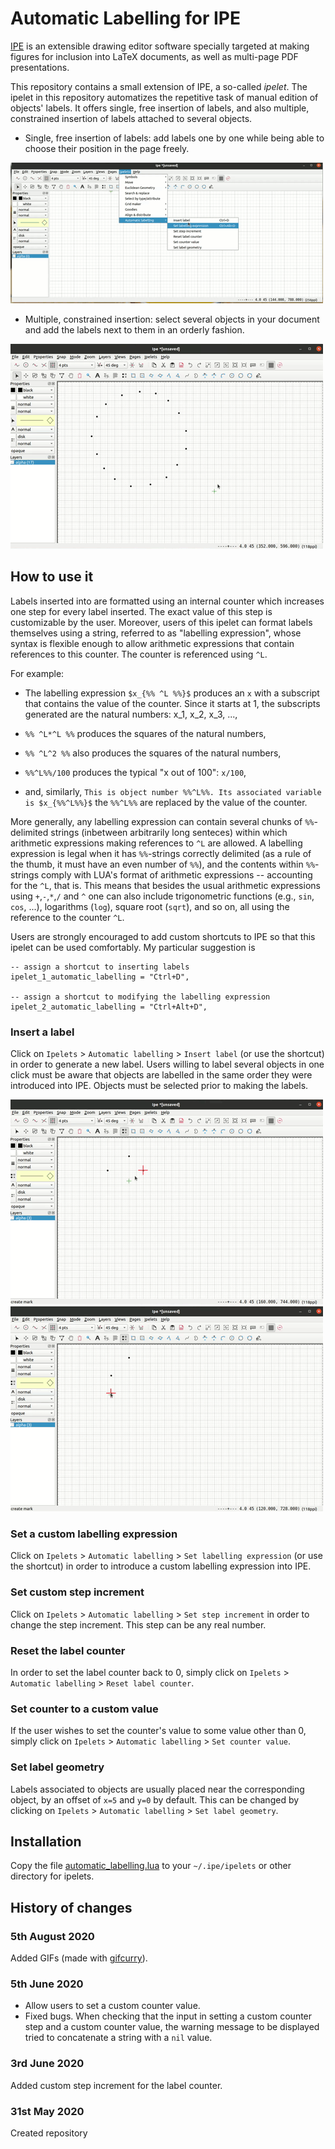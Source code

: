 # Automatic Labelling for IPE

[IPE](http://ipe.otfried.org/) is an extensible drawing editor software specially targeted at making figures for inclusion into LaTeX documents, as well as multi-page PDF presentations.

This repository contains a small extension of IPE, a so-called _ipelet_. The ipelet in this repository automatizes the repetitive task of manual edition of objects' labels. It offers single, free insertion of labels, and also multiple, constrained insertion of labels attached to several objects.

- Single, free insertion of labels: add labels one by one while being able to choose their position in the page freely.

![Inserting labels one by one.](images/progress_single.gif)

- Multiple, constrained insertion: select several objects in your document and add the labels next to them in an orderly fashion.

![Inserting multiples labels at one. The dots are selected prior to label insertion.](images/progress_multiple.gif)

## How to use it

Labels inserted into are formatted using an internal counter which increases one step for every label inserted. The exact value of this step is customizable by the user. Moreover, users of this ipelet can format labels themselves using a string, referred to as "labelling expression", whose syntax is flexible enough to allow arithmetic expressions that contain references to this counter. The counter is referenced using ``^L``.

For example:

- The labelling expression ``$x_{%% ^L %%}$`` produces an ``x`` with a subscript that contains the value of the counter. Since it starts at 1, the subscripts generated are the natural numbers: x_1, x_2, x_3, ...,

- ``%% ^L*^L %%`` produces the squares of the natural numbers,

- ``%% ^L^2 %%`` also produces the squares of the natural numbers,

- ``%%^L%%/100`` produces the typical "x out of 100": ``x/100``,

- and, similarly, ``This is object number %%^L%%. Its associated variable is $x_{%%^L%%}$`` the ``%%^L%%`` are replaced by the value of the counter.

More generally, any labelling expression can contain several chunks of ``%%``-delimited strings (inbetween arbitrarily long senteces) within which arithmetic expressions making references to ``^L`` are allowed. A labelling expression is legal when it has ``%%``-strings correctly delimited (as a rule of the thumb, it must have an even number of ``%%``), and the contents within ``%%``-strings comply with LUA's format of arithmetic expressions -- accounting for the ``^L``, that is. This means that besides the usual arithmetic expressions using ``+``,``-``,``*``,``/`` and ``^`` one can also include trigonometric functions (e.g., ``sin``, ``cos``, ...), logarithms (``log``), square root (``sqrt``), and so on, all using the reference to the counter ``^L``.

Users are strongly encouraged to add custom shortcuts to IPE so that this ipelet can be used comfortably. My particular suggestion is
    
	-- assign a shortcut to inserting labels
	ipelet_1_automatic_labelling = "Ctrl+D",

	-- assign a shortcut to modifying the labelling expression
	ipelet_2_automatic_labelling = "Ctrl+Alt+D",

### Insert a label

Click on ``Ipelets`` > ``Automatic labelling`` > ``Insert label`` (or use the shortcut) in order to generate a new label. Users willing to label several objects in one click must be aware that objects are labelled in the same order they were introduced into IPE. Objects must be selected prior to making the labels.

![Labelling dots that were inserted into IPE in zig-zag.](images/order_1.gif)
![Labelling dots that were inserted into IPE in counter-clockwise order.](images/order_2.gif)

### Set a custom labelling expression

Click on ``Ipelets`` > ``Automatic labelling`` > ``Set labelling expression`` (or use the shortcut) in order to introduce a custom labelling expression into IPE.

### Set custom step increment

Click on ``Ipelets`` > ``Automatic labelling`` > ``Set step increment`` in order to change the step increment. This step can be any real number.

### Reset the label counter

In order to set the label counter back to 0, simply click on ``Ipelets`` > ``Automatic labelling`` > ``Reset label counter``.

### Set counter to a custom value

If the user wishes to set the counter's value to some value other than 0, simply click on ``Ipelets`` > ``Automatic labelling`` > ``Set counter value``.

### Set label geometry

Labels associated to objects are usually placed near the corresponding object, by an offset of ``x=5`` and ``y=0`` by default. This can be changed by clicking on ``Ipelets`` > ``Automatic labelling`` > ``Set label geometry``. 

## Installation

Copy the file [automatic_labelling.lua](https://github.com/lluisalemanypuig/autolabipe/blob/master/automatic_labelling.lua) to your ``~/.ipe/ipelets`` or other directory for ipelets.

## History of changes

### 5th August 2020

Added GIFs (made with [gifcurry](https://github.com/lettier/gifcurry)).

### 5th June 2020

- Allow users to set a custom counter value.
- Fixed bugs. When checking that the input in setting a custom counter step and a custom counter value, the warning message to be displayed tried to concatenate a string with a ``nil`` value.

### 3rd June 2020

Added custom step increment for the label counter.

### 31st May 2020

Created repository
